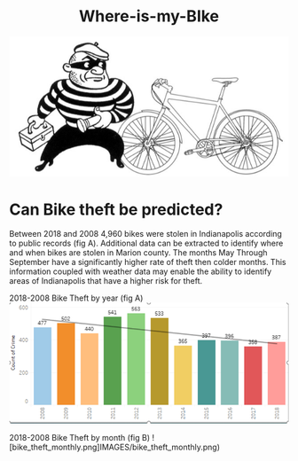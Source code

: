 
# <div align = "center">Where-is-my-BIke </div>
![stolen_bike_art.png](IMAGES/stolen_bike_art.png)

# Can Bike theft be predicted?

Between 2018 and 2008 4,960 bikes were stolen in Indianapolis according to public records (fig A). Additional data can be extracted to identify where and when bikes are stolen in Marion county. The months May Through September have a significantly higher rate of theft then colder months. This information coupled with weather data may enable the ability to identify areas of  Indianapolis that have a higher risk for theft.

2018-2008 Bike Theft by year (fig A)
![bike_theft_annual.png](IMAGES/bike_theft_annual.png)

2018-2008 Bike Theft by month (fig B)
![bike_theft_monthly.png]IMAGES/bike_theft_monthly.png)

